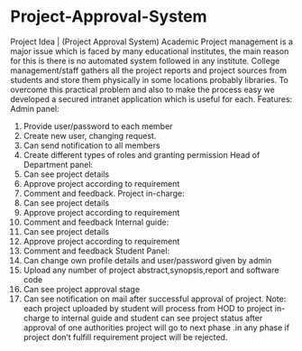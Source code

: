 # Project-Approval-System

Project Idea | (Project Approval System)
Academic Project management is a major issue which is faced by many educational institutes, the main reason for this is there is no automated system followed in any institute. College management/staff gathers all the project reports and project sources from students and store them physically in some locations probably libraries. To overcome this practical problem and also to make the process easy we developed a secured intranet application which is useful for each.
Features:
Admin panel:
1.	Provide user/password to each member
2.	Create new user, changing request.
3.	Can send notification to all members
4.	Create different types of roles and granting permission
Head of Department panel:
1.	Can see project details
2.	Approve project according to requirement
3.	Comment and feedback.
Project in-charge:
1.	Can see project details
2.	Approve project according to requirement
3.	Comment and feedback
Internal guide:
1.	Can see project details
2.	Approve project according to requirement
3.	Comment and feedback
Student Panel:
1.	Can change own profile details and user/password given by admin
2.	Upload any number of project abstract,synopsis,report and software code
3.	Can see project approval stage
4.	Can see notification on mail after successful approval of project.
Note: each project uploaded by student will process from HOD to project in-charge to internal guide and student can see project status after approval of one authorities project will go to next phase .in any phase if project don’t fulfill requirement project will be rejected.
